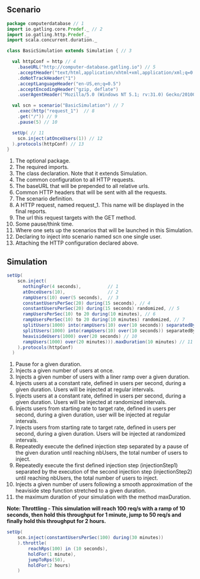 ## Scenario

```scala
package computerdatabase // 1
import io.gatling.core.Predef._ // 2
import io.gatling.http.Predef._
import scala.concurrent.duration._

class BasicSimulation extends Simulation { // 3

  val httpConf = http // 4
    .baseURL("http://computer-database.gatling.io") // 5
    .acceptHeader("text/html,application/xhtml+xml,application/xml;q=0.9,*/*;q=0.8") // 6
    .doNotTrackHeader("1")
    .acceptLanguageHeader("en-US,en;q=0.5")
    .acceptEncodingHeader("gzip, deflate")
    .userAgentHeader("Mozilla/5.0 (Windows NT 5.1; rv:31.0) Gecko/20100101 Firefox/31.0")

  val scn = scenario("BasicSimulation") // 7
    .exec(http("request_1")  // 8
    .get("/")) // 9
    .pause(5) // 10

  setUp( // 11
    scn.inject(atOnceUsers(1)) // 12
  ).protocols(httpConf) // 13
}
```

1. The optional package.
2. The required imports.
3. The class declaration. Note that it extends Simulation.
4. The common configuration to all HTTP requests.
5. The baseURL that will be prepended to all relative urls.
6. Common HTTP headers that will be sent with all the requests.
7. The scenario definition.
8. A HTTP request, named request_1. This name will be displayed in the final reports.
9. The url this request targets with the GET method.
10. Some pause/think time.
11. Where one sets up the scenarios that will be launched in this Simulation.
12. Declaring to inject into scenario named scn one single user.
13. Attaching the HTTP configuration declared above.

## Simulation

```scala
setUp(
    scn.inject(
      nothingFor(4 seconds),          // 1
      atOnceUsers(10),                // 2
      rampUsers(10) over(5 seconds),  // 3
      constantUsersPerSec(20) during(15 seconds), // 4
      constantUsersPerSec(20) during(15 seconds) randomized, // 5
      rampUsersPerSec(10) to 20 during(10 minutes), // 6
      rampUsersPerSec(10) to 20 during(10 minutes) randomized, // 7
      splitUsers(1000) into(rampUsers(10) over(10 seconds)) separatedBy(10 seconds), // 8
      splitUsers(1000) into(rampUsers(10) over(10 seconds)) separatedBy atOnceUsers(30), // 9
      heavisideUsers(1000) over(20 seconds) // 10
      rampUsers(1000) over(20 minutes))).maxDuration(10 minutes) // 11
    ).protocols(httpConf)
  )
```

1. Pause for a given duration.
2. Injects a given number of users at once.
3. Injects a given number of users with a liner ramp over a given duration.
4. Injects users at a constant rate, defined in users per second, during a given duration. Users will be injected at regular intervals.
5. Injects users at a constant rate, defined in users per second, during a given duration. Users will be injected at randomized intervals.
6. Injects users from starting rate to target rate, defined in users per second, during a given duration, user will be injected at regular intervals.
7. Injects users from starting rate to target rate, defined in users per second, during a given duration. Users will be injected at randomized intervals.
8. Repeatedly execute the defined injection step separated by a pause of the given duration until reaching nbUsers, the total number of users to inject.
9. Repeatedly execute the first defined injection step (injectionStep1) separated by the execution of the second injection step (injectionStep2) until reaching nbUsers, the total number of users to inject.
10. Injects a given number of users following a smooth approximation of the heaviside step function stretched to a given duration.
11. the maximum duration of your simulation with the method maxDuration.

**Note: Throttling - This simulation will reach 100 req/s with a ramp of 10 seconds, then hold this throughput for 1 minute, jump to 50 req/s and finally hold this throughput for 2 hours.**
```scala
setUp(
    scn.inject(constantUsersPerSec(100) during(30 minutes))
    ).throttle(
        reachRps(100) in (10 seconds),
        holdFor(1 minute),
        jumpToRps(50),
        holdFor(2 hours)
    )
```